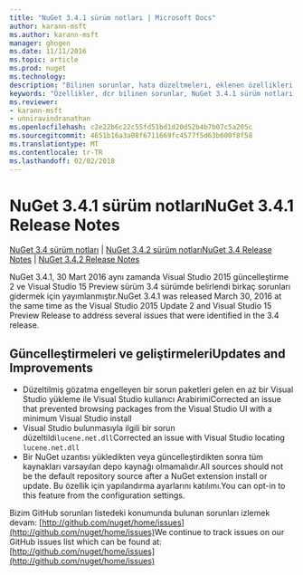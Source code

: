 ```yaml
---
title: "NuGet 3.4.1 sürüm notları | Microsoft Docs"
author: karann-msft
ms.author: karann-msft
manager: ghogen
ms.date: 11/11/2016
ms.topic: article
ms.prod: nuget
ms.technology: 
description: "Bilinen sorunlar, hata düzeltmeleri, eklenen özellikleri ve dcr NuGet 3.4.1 dahil etmek için sürüm notları."
keywords: "Özellikler, dcr bilinen sorunlar, NuGet 3.4.1 sürüm notları, hata düzeltmeleri eklendi"
ms.reviewer:
- karann-msft
- unniravindranathan
ms.openlocfilehash: c2e22b6c22c55fd51bd1d20d52b4b7b07c5a205c
ms.sourcegitcommit: 4651b16a3a08f6711669fc4577f5d63b600f8f58
ms.translationtype: MT
ms.contentlocale: tr-TR
ms.lasthandoff: 02/02/2018
---
```

# <a name="nuget-341-release-notes"></a><span data-ttu-id="6f7db-104">NuGet 3.4.1 sürüm notları</span><span class="sxs-lookup"><span data-stu-id="6f7db-104">NuGet 3.4.1 Release Notes</span></span>

<span data-ttu-id="6f7db-105">[NuGet 3.4 sürüm notları](../release-notes/nuget-3.4.md) | [NuGet 3.4.2 sürüm notları](../release-notes/nuget-3.4.2.md)</span><span class="sxs-lookup"><span data-stu-id="6f7db-105">[NuGet 3.4 Release Notes](../release-notes/nuget-3.4.md) | [NuGet 3.4.2 Release Notes](../release-notes/nuget-3.4.2.md)</span></span>

<span data-ttu-id="6f7db-106">NuGet 3.4.1, 30 Mart 2016 aynı zamanda Visual Studio 2015 güncelleştirme 2 ve Visual Studio 15 Preview sürüm 3.4 sürümde belirlendi birkaç sorunları gidermek için yayımlanmıştır.</span><span class="sxs-lookup"><span data-stu-id="6f7db-106">NuGet 3.4.1 was released March 30, 2016 at the same time as the Visual Studio 2015 Update 2 and Visual Studio 15 Preview Release to address several issues that were identified in the 3.4 release.</span></span>

## <a name="updates-and-improvements"></a><span data-ttu-id="6f7db-107">Güncelleştirmeleri ve geliştirmeleri</span><span class="sxs-lookup"><span data-stu-id="6f7db-107">Updates and Improvements</span></span>

* <span data-ttu-id="6f7db-108">Düzeltilmiş gözatma engelleyen bir sorun paketleri gelen en az bir Visual Studio yükleme ile Visual Studio kullanıcı Arabirimi</span><span class="sxs-lookup"><span data-stu-id="6f7db-108">Corrected an issue that prevented browsing packages from the Visual Studio UI with a minimum Visual Studio install</span></span>
* <span data-ttu-id="6f7db-109">Visual Studio bulunmasıyla ilgili bir sorun düzeltildi`lucene.net.dll`</span><span class="sxs-lookup"><span data-stu-id="6f7db-109">Corrected an issue with Visual Studio locating `lucene.net.dll`</span></span>
* <span data-ttu-id="6f7db-110">Bir NuGet uzantısı yükledikten veya güncelleştirdikten sonra tüm kaynakları varsayılan depo kaynağı olmamalıdır.</span><span class="sxs-lookup"><span data-stu-id="6f7db-110">All sources should not be the default repository source after a NuGet extension install or update.</span></span>  <span data-ttu-id="6f7db-111">Bu özellik için yapılandırma ayarlarını katılımı.</span><span class="sxs-lookup"><span data-stu-id="6f7db-111">You can opt-in to this feature from the configuration settings.</span></span>

<span data-ttu-id="6f7db-112">Bizim GitHub sorunları listedeki konumunda bulunan sorunları izlemek devam: [http://github.com/nuget/home/issues](http://github.com/nuget/home/issues)</span><span class="sxs-lookup"><span data-stu-id="6f7db-112">We continue to track issues on our GitHub issues list which can be found at: [http://github.com/nuget/home/issues](http://github.com/nuget/home/issues)</span></span>